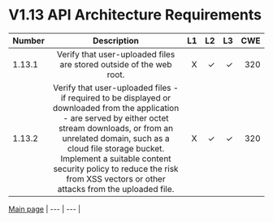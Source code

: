 # V1.13 API Architecture Requirements


| Number       | Description     | L1    		| L2         | L3 		   | CWE		|
| :------------- | :----------: | -----------: | -----------:|-----------:| -----------:|
|  1.13.1 | Verify that user-uploaded files are stored outside of the web root.| X	 | ✓   | ✓   | 320 |
|  1.13.2 | Verify that user-uploaded files - if required to be displayed or downloaded from the application - are served by either octet stream downloads, or from an unrelated domain, such as a cloud file storage bucket. Implement a suitable content security policy to reduce the risk from XSS vectors or other attacks from the uploaded file.| X	 | ✓   | ✓   | 320 |


[Main page](../README.md) 
| --- | --- |
